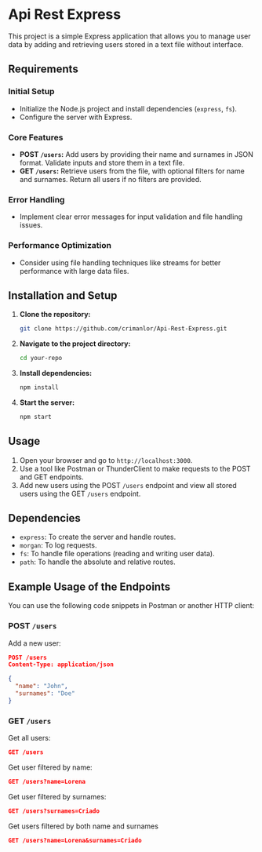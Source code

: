 # Api Rest Express

This project is a simple Express application that allows you to manage user data by adding and retrieving users stored in a text file without interface.

## Requirements

### Initial Setup

- Initialize the Node.js project and install dependencies (`express`, `fs`).
- Configure the server with Express.

### Core Features

- **POST `/users`:** Add users by providing their name and surnames in JSON format. Validate inputs and store them in a text file.
- **GET `/users`:** Retrieve users from the file, with optional filters for name and surnames. Return all users if no filters are provided.

### Error Handling

- Implement clear error messages for input validation and file handling issues.

### Performance Optimization

- Consider using file handling techniques like streams for better performance with large data files.

## Installation and Setup

1. **Clone the repository:**

   ```bash
   git clone https://github.com/crimanlor/Api-Rest-Express.git
   ```

2. **Navigate to the project directory:**

   ```bash
   cd your-repo
   ```

3. **Install dependencies:**

   ```bash
   npm install
   ```

4. **Start the server:**

   ```bash
   npm start
   ```

## Usage

1. Open your browser and go to `http://localhost:3000`.
2. Use a tool like Postman or ThunderClient to make requests to the POST and GET endpoints.
3. Add new users using the POST `/users` endpoint and view all stored users using the GET `/users` endpoint.

## Dependencies

- `express`: To create the server and handle routes.
- `morgan`: To log requests.
- `fs`: To handle file operations (reading and writing user data).
- `path`: To handle the absolute and relative routes.

## Example Usage of the Endpoints

You can use the following code snippets in Postman or another HTTP client:

### POST `/users`

Add a new user:

```json
POST /users
Content-Type: application/json

{
  "name": "John",
  "surnames": "Doe"
}
```

### GET `/users`

Get all users:

```json
GET /users
```

Get user filtered by name:

```json
GET /users?name=Lorena
```

Get user filtered by surnames:

```json
GET /users?surnames=Criado
```

Get users filtered by both name and surnames

```json
GET /users?name=Lorena&surnames=Criado
```

